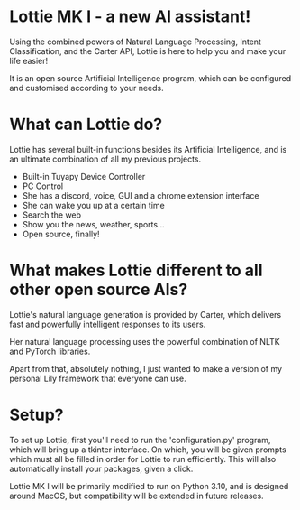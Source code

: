 # Lottie MK I - a new AI assistant!


Using the combined powers of Natural Language Processing, Intent Classification, and the Carter API, Lottie is here to help you and make your life easier!

It is an open source Artificial Intelligence program, which can be configured and customised according to your needs.

# What can Lottie do?

Lottie has several built-in functions besides its Artificial Intelligence, and is an ultimate combination of all my previous projects.

- Built-in Tuyapy Device Controller
- PC Control
- She has a discord, voice, GUI and a chrome extension interface
- She can wake you up at a certain time
- Search the web
- Show you the news, weather, sports...
- Open source, finally!

# What makes Lottie different to all other open source AIs?

Lottie's natural language generation is provided by Carter, which delivers fast and powerfully intelligent responses to its users. 

Her natural language processing uses the powerful combination of NLTK and PyTorch libraries.

Apart from that, absolutely nothing, I just wanted to make a version of my personal Lily framework that everyone can use.

# Setup?

To set up Lottie, first you'll need to run the 'configuration.py' program, which will bring up a tkinter interface. On which, you will be given prompts which must all be filled in order for Lottie to run efficiently. This will also automatically install your packages, given a click.

Lottie MK I will be primarily modified to run on Python 3.10, and is designed around MacOS, but compatibility will be extended in future releases.
